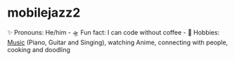 # mobilejazz2
 ✨ Pronouns: He/him - 🛸 Fun fact: I can code without coffee - 🎼 Hobbies: [Music](https://www.youtube.com/playlist?list=PLwX1goq_zNSv1TEPV8gUh9gHFdG316yJc) (Piano, Guitar and Singing), watching Anime, connecting with people, cooking and doodling

